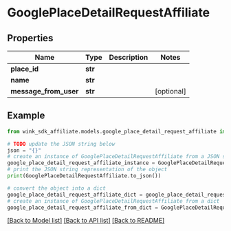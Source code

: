 # GooglePlaceDetailRequestAffiliate


## Properties

Name | Type | Description | Notes
------------ | ------------- | ------------- | -------------
**place_id** | **str** |  | 
**name** | **str** |  | 
**message_from_user** | **str** |  | [optional] 

## Example

```python
from wink_sdk_affiliate.models.google_place_detail_request_affiliate import GooglePlaceDetailRequestAffiliate

# TODO update the JSON string below
json = "{}"
# create an instance of GooglePlaceDetailRequestAffiliate from a JSON string
google_place_detail_request_affiliate_instance = GooglePlaceDetailRequestAffiliate.from_json(json)
# print the JSON string representation of the object
print(GooglePlaceDetailRequestAffiliate.to_json())

# convert the object into a dict
google_place_detail_request_affiliate_dict = google_place_detail_request_affiliate_instance.to_dict()
# create an instance of GooglePlaceDetailRequestAffiliate from a dict
google_place_detail_request_affiliate_from_dict = GooglePlaceDetailRequestAffiliate.from_dict(google_place_detail_request_affiliate_dict)
```
[[Back to Model list]](../README.md#documentation-for-models) [[Back to API list]](../README.md#documentation-for-api-endpoints) [[Back to README]](../README.md)


